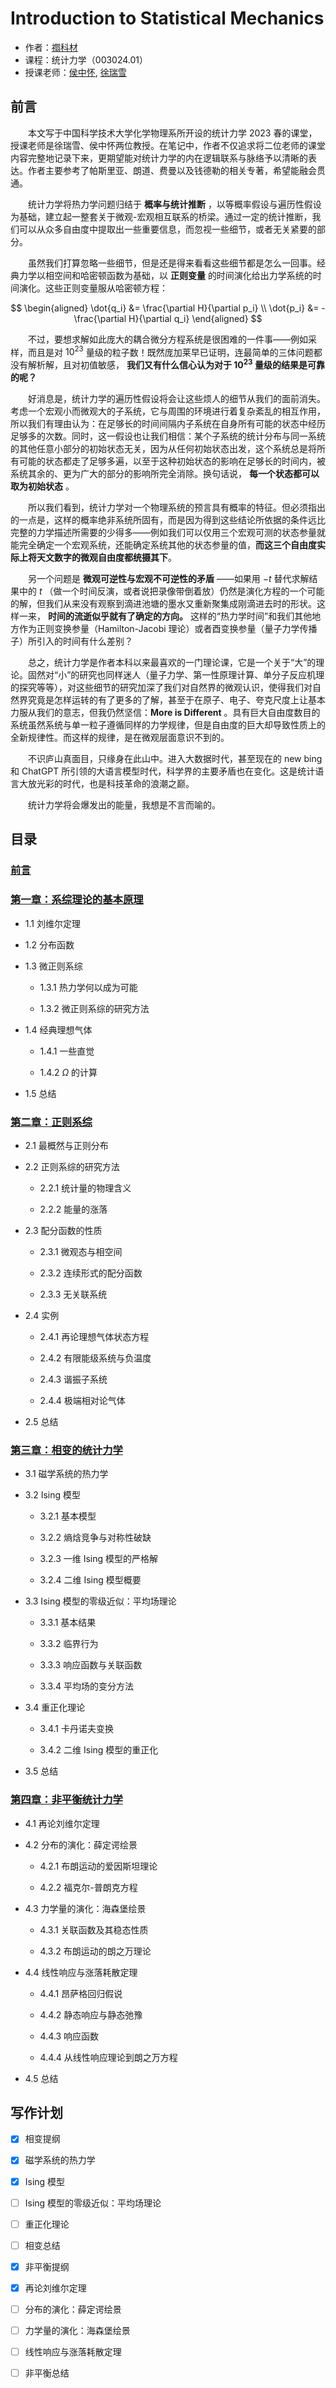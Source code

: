 # Introduction to Statistical Mechanics

- 作者：[禤科材](https://github.com/Bessgendre)
- 课程：统计力学（003024.01）
- 授课老师：[侯中怀](http://staff.ustc.edu.cn/~hzhlj/), [徐瑞雪](staff.ustc.edu.cn/~rxxu)

## 前言

&emsp;&emsp;本文写于中国科学技术大学化学物理系所开设的统计力学 2023 春的课堂，授课老师是徐瑞雪、侯中怀两位教授。在笔记中，作者不仅追求将二位老师的课堂内容完整地记录下来，更期望能对统计力学的内在逻辑联系与脉络予以清晰的表达。作者主要参考了帕斯里亚、朗道、费曼以及钱德勒的相关专著，希望能融会贯通。

&emsp;&emsp;统计力学将热力学问题归结于 **概率与统计推断** ，以等概率假设与遍历性假设为基础，建立起一整套关于微观-宏观相互联系的桥梁。通过一定的统计推断，我们可以从众多自由度中提取出一些重要信息，而忽视一些细节，或者无关紧要的部分。

&emsp;&emsp;虽然我们打算忽略一些细节，但是还是得来看看这些细节都是怎么一回事。经典力学以相空间和哈密顿函数为基础，以 **正则变量** 的时间演化给出力学系统的时间演化。这些正则变量服从哈密顿方程：

$$
\begin{aligned}
    \dot{q_i} &= \frac{\partial H}{\partial p_i} \\
    \dot{p_i} &= -\frac{\partial H}{\partial q_i}
\end{aligned}
$$

&emsp;&emsp;不过，要想求解如此庞大的耦合微分方程系统是很困难的一件事——例如采样，而且是对 $10^{23}$ 量级的粒子数！既然庞加莱早已证明，连最简单的三体问题都没有解析解，且对初值敏感， **我们又有什么信心认为对于 $10^{23}$ 量级的结果是可靠的呢？**

&emsp;&emsp;好消息是，统计力学的遍历性假设将会让这些烦人的细节从我们的面前消失。考虑一个宏观小而微观大的子系统，它与周围的环境进行着复杂紊乱的相互作用，所以我们有理由认为：在足够长的时间间隔内子系统在自身所有可能的状态中经历足够多的次数。同时，这一假设也让我们相信：某个子系统的统计分布与同一系统的其他任意小部分的初始状态无关，因为从任何初始状态出发，这个系统总是将所有可能的状态都走了足够多遍，以至于这种初始状态的影响在足够长的时间内，被系统其余的、更为广大的部分的影响所完全消除。换句话说， **每一个状态都可以取为初始状态** 。

&emsp;&emsp;所以我们看到，统计力学对一个物理系统的预言具有概率的特征。但必须指出的一点是，这样的概率绝非系统所固有，而是因为得到这些结论所依据的条件远比完整的力学描述所需要的少得多——例如我们可以仅用三个宏观可测的状态参量就能完全确定一个宏观系统，还能确定系统其他的状态参量的值，**而这三个自由度实际上将天文数字的微观自由度都统摄其下**。

&emsp;&emsp;另一个问题是 **微观可逆性与宏观不可逆性的矛盾** ——如果用 $-t$ 替代求解结果中的 $t$ （做一个时间反演，或者说把录像带倒着放）仍然是演化方程的一个可能的解，但我们从来没有观察到滴进池塘的墨水又重新聚集成刚滴进去时的形状。这样一来， **时间的流逝似乎就有了确定的方向。** 这样的“热力学时间”和我们其他地方作为正则变换参量（Hamilton-Jacobi 理论）或者酉变换参量（量子力学传播子）所引入的时间有什么差别？

&emsp;&emsp;总之，统计力学是作者本科以来最喜欢的一门理论课，它是一个关于“大”的理论。固然对“小”的研究也同样迷人（量子力学、第一性原理计算、单分子反应机理的探究等等），对这些细节的研究加深了我们对自然界的微观认识，使得我们对自然界究竟是怎样运转的有了更多的了解，甚至于在原子、电子、夸克尺度上让基本力服从我们的意志，但我仍然坚信：**More is Different** 。具有巨大自由度数目的系统虽然系统与单一粒子遵循同样的力学规律，但是自由度的巨大却导致性质上的全新规律性。而这样的规律，是在微观层面意识不到的。

&emsp;&emsp;不识庐山真面目，只缘身在此山中。进入大数据时代，甚至现在的 new bing 和 ChatGPT 所引领的大语言模型时代，科学界的主要矛盾也在变化。这是统计语言大放光彩的时代，也是科技革命的浪潮之巅。

&emsp;&emsp;统计力学将会爆发出的能量，我想是不言而喻的。

## 目录

### [前言](chapters/foreword.tex)

### [第一章：系综理论的基本原理](chapters/basic_principles.tex)

* 1.1 刘维尔定理

* 1.2 分布函数

* 1.3 微正则系综

    * 1.3.1 热力学何以成为可能

    * 1.3.2 微正则系综的研究方法

* 1.4 经典理想气体

    * 1.4.1 一些直觉

    * 1.4.2 $\Omega$ 的计算

* 1.5 总结

### [第二章：正则系综](chapters/canonical_ensembles.tex)

* 2.1 最概然与正则分布

* 2.2 正则系综的研究方法

    * 2.2.1 统计量的物理含义

    * 2.2.2 能量的涨落

* 2.3 配分函数的性质

    * 2.3.1 微观态与相空间

    * 2.3.2 连续形式的配分函数

    * 2.3.3 无关联系统

* 2.4 实例

    * 2.4.1 再论理想气体状态方程

    * 2.4.2 有限能级系统与负温度

    * 2.4.3 谐振子系统

    * 2.4.4 极端相对论气体

* 2.5 总结

### [第三章：相变的统计力学](chapters/phase_transition.tex)

* 3.1 磁学系统的热力学

* 3.2 Ising 模型

    * 3.2.1 基本模型

    * 3.2.2 熵焓竞争与对称性破缺

    * 3.2.3 一维 Ising 模型的严格解

    * 3.2.4 二维 Ising 模型概要

* 3.3 Ising 模型的零级近似：平均场理论

    * 3.3.1 基本结果

    * 3.3.2 临界行为

    * 3.3.3 响应函数与关联函数

    * 3.3.4 平均场的变分方法

* 3.4 重正化理论

    * 3.4.1 卡丹诺夫变换

    * 3.4.2 二维 Ising 模型的重正化

* 3.5 总结




### [第四章：非平衡统计力学](chapters/nonequilibrium.tex)

* 4.1 再论刘维尔定理

* 4.2 分布的演化：薛定谔绘景

    * 4.2.1 布朗运动的爱因斯坦理论

    * 4.2.2 福克尔-普朗克方程

* 4.3 力学量的演化：海森堡绘景

    * 4.3.1 关联函数及其稳态性质

    * 4.3.2 布朗运动的朗之万理论

* 4.4 线性响应与涨落耗散定理

    * 4.4.1 昂萨格回归假说

    * 4.4.2 静态响应与静态弛豫

    * 4.4.3 响应函数

    * 4.4.4 从线性响应理论到朗之万方程

* 4.5 总结


## 写作计划

* [x] 相变提纲
* [x] 磁学系统的热力学
* [x] Ising 模型
* [ ] Ising 模型的零级近似：平均场理论
* [ ] 重正化理论
* [ ] 相变总结


* [x] 非平衡提纲
* [x] 再论刘维尔定理
* [ ] 分布的演化：薛定谔绘景
* [ ] 力学量的演化：海森堡绘景
* [ ] 线性响应与涨落耗散定理
* [ ] 非平衡总结


